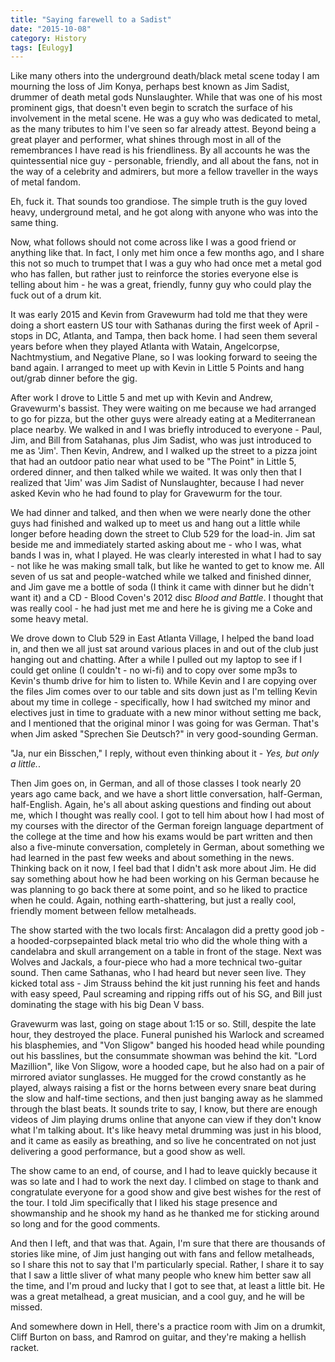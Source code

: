 ```yaml
---
title: "Saying farewell to a Sadist"
date: "2015-10-08"
category: History
tags: [Eulogy]
---
```


Like many others into the underground death/black metal scene today I am mourning the loss of Jim Konya, perhaps best known as Jim Sadist, drummer of death metal gods Nunslaughter. While that was one of his most prominent gigs, that doesn't even begin to scratch the surface of his involvement in the metal scene. He was a guy who was dedicated to metal, as the many tributes to him I've seen so far already attest. Beyond being a great player and performer, what shines through most in all of the remembrances I have read is his friendliness. By all accounts he was the quintessential nice guy - personable, friendly, and all about the fans, not in the way of a celebrity and admirers, but more a fellow traveller in the ways of metal fandom.

Eh, fuck it. That sounds too grandiose. The simple truth is the guy loved heavy, underground metal, and he got along with anyone who was into the same thing.

Now, what follows should not come across like I was a good friend or anything like that. In fact, I only met him once a few months ago, and I share this not so much to trumpet that I was a guy who had once met a metal god who has fallen, but rather just to reinforce the stories everyone else is telling about him - he was a great, friendly, funny guy who could play the fuck out of a drum kit.

It was early 2015 and Kevin from Gravewurm had told me that they were doing a short eastern US tour with Sathanas during the first week of April - stops in DC, Atlanta, and Tampa, then back home. I had seen them several years before when they played Atlanta with Watain, Angelcorpse, Nachtmystium, and Negative Plane, so I was looking forward to seeing the band again. I arranged to meet up with Kevin in Little 5 Points and hang out/grab dinner before the gig.

After work I drove to Little 5 and met up with Kevin and Andrew, Gravewurm's bassist. They were waiting on me because we had arranged to go for pizza, but the other guys were already eating at a Mediterranean place nearby. We walked in and I was briefly introduced to everyone - Paul, Jim, and Bill from Satahanas, plus Jim Sadist, who was just introduced to me as 'Jim'. Then Kevin, Andrew, and I walked up the street to a pizza joint that had an outdoor patio near what used to be "The Point" in Little 5, ordered dinner, and then talked while we waited. It was only then that I realized that 'Jim' was Jim Sadist of Nunslaughter, because I had never asked Kevin who he had found to play for Gravewurm for the tour.

We had dinner and talked, and then when we were nearly done the other guys had finished and walked up to meet us and hang out a little while longer before heading down the street to Club 529 for the load-in. Jim sat beside me and immediately started asking about me - who I was, what bands I was in, what I played. He was clearly interested in what I had to say - not like he was making small talk, but like he wanted to get to know me. All seven of us sat and people-watched while we talked and finished dinner, and Jim gave me a bottle of soda (I think it came with dinner but he didn't want it) and a CD - Blood Coven's 2012 disc *Blood and Battle*. I thought that was really cool - he had just met me and here he is giving me a Coke and some heavy metal.

We drove down to Club 529 in East Atlanta Village, I helped the band load in, and then we all just sat around various places in and out of the club just hanging out and chatting. After a while I pulled out my laptop to see if I could get online (I couldn't - no wi-fi) and to copy over some mp3s to Kevin's thumb drive for him to listen to. While Kevin and I are copying over the files Jim comes over to our table and sits down just as I'm telling Kevin about my time in college - specifically, how I had switched my minor and electives just in time to graduate with a new minor without setting me back, and I mentioned that the original minor I was going for was German. That's when Jim asked "Sprechen Sie Deutsch?" in very good-sounding German.

"Ja, nur ein Bisschen," I reply, without even thinking about it - *Yes, but only a little.*.

Then Jim goes on, in German, and all of those classes I took nearly 20 years ago came back, and we have a short little conversation, half-German, half-English. Again, he's all about asking questions and finding out about me, which I thought was really cool. I got to tell him about how I had most of my courses with the director of the German foreign language department of the college at the time and how his exams would be part written and then also a five-minute conversation, completely in German, about something we had learned in the past few weeks and about something in the news. Thinking back on it now, I feel bad that I didn't ask more about Jim. He did say something about how he had been working on his German because he was planning to go back there at some point, and so he liked to practice when he could. Again, nothing earth-shattering, but just a really cool, friendly moment between fellow metalheads.

The show started with the two locals first: Ancalagon did a pretty good job - a hooded-corpsepainted black metal trio who did the whole thing with a candelabra and skull arrangement on a table in front of the stage. Next was Wolves and Jackals, a four-piece who had a more technical two-guitar sound. Then came Sathanas, who I had heard but never seen live. They kicked total ass - Jim Strauss behind the kit just running his feet and hands with easy speed, Paul screaming and ripping riffs out of his SG, and Bill just dominating the stage with his big Dean V bass.

Gravewurm was last, going on stage about 1:15 or so. Still, despite the late hour, they destroyed the place. Funeral punished his Warlock and screamed his blasphemies, and "Von Sligow" banged his hooded head while pounding out his basslines, but the consummate showman was behind the kit. "Lord Mazillion", like Von Sligow, wore a hooded cape, but he also had on a pair of mirrored aviator sunglasses. He mugged for the crowd constantly as he played, always raising a fist or the horns between every snare beat during the slow and half-time sections, and then just banging away as he slammed through the blast beats. It sounds trite to say, I know, but there are enough videos of Jim playing drums online that anyone can view if they don't know what I'm talking about. It's like heavy metal drumming was just in his blood, and it came as easily as breathing, and so live he concentrated on not just delivering a good performance, but a good show as well.

The show came to an end, of course, and I had to leave quickly because it was so late and I had to work the next day. I climbed on stage to thank and congratulate everyone for a good show and give best wishes for the rest of the tour. I told Jim specifically that I liked his stage presence and showmanship and he shook my hand as he thanked me for sticking around so long and for the good comments.

And then I left, and that was that. Again, I'm sure that there are thousands of stories like mine, of Jim just hanging out with fans and fellow metalheads, so I share this not to say that I'm particularly special. Rather, I share it to say that I saw a little sliver of what many people who knew him better saw all the time, and I'm proud and lucky that I got to see that, at least a little bit. He was a great metalhead, a great musician, and a cool guy, and he will be missed.

And somewhere down in Hell, there's a practice room with Jim on a drumkit, Cliff Burton on bass, and Ramrod on guitar, and they're making a hellish racket.
